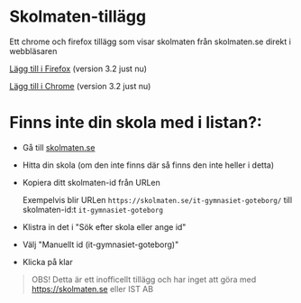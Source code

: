 # Skolmaten-tillägg
Ett chrome och firefox tillägg som visar skolmaten från skolmaten.se direkt i webbläsaren

[Lägg till i Firefox](https://addons.mozilla.org/en-US/firefox/addon/skolmaten) (version 3.2 just nu)

[Lägg till i Chrome](https://chrome.google.com/webstore/detail/ejapgcaikpopdmigljfpjcdkpdidgdpk) (version 3.2 just nu)


[comment]: <> (Eftersom att review-processen i chrome för addons är väldigt mycket långsammare än mozillas så kan chrome-versionen vara något äldre än firefox)


# Finns inte din skola med i listan?:

- Gå till [skolmaten.se](https://skolmaten.se)
- Hitta din skola (om den inte finns där så finns den inte heller i detta)
- Kopiera ditt skolmaten-id från URLen
  
  Exempelvis blir URLen `https://skolmaten.se/it-gymnasiet-goteborg/` till skolmaten-id:t `it-gymnasiet-goteborg`
- Klistra in det i "Sök efter skola eller ange id"
- Välj "Manuellt id (it-gymnasiet-goteborg)"
- Klicka på klar

> OBS! Detta är ett inofficellt tillägg och har inget att göra med https://skolmaten.se eller IST AB
